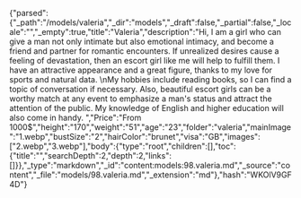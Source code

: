 {"parsed":{"_path":"/models/valeria","_dir":"models","_draft":false,"_partial":false,"_locale":"","_empty":true,"title":"Valeria","description":"Hi, I am a girl who can give a man not only intimate but also emotional intimacy, and become a friend and partner for romantic encounters. If unrealized desires cause a feeling of devastation, then an escort girl like me will help to fulfill them. I have an attractive appearance and a great figure, thanks to my love for sports and natural data.   \nMy hobbies include reading books, so I can find a topic of conversation if necessary. Also, beautiful escort girls can be a worthy match at any event to emphasize a man's status and attract the attention of the public. My knowledge of English and higher education will also come in handy.  ","Price":"From 1000$","height":"170","weight":"51","age":"23","folder":"valeria","mainImage":"1.webp","bustSize":"2","hairColor":"brunet","visa":"GB","images":["2.webp","3.webp"],"body":{"type":"root","children":[],"toc":{"title":"","searchDepth":2,"depth":2,"links":[]}},"_type":"markdown","_id":"content:models:98.valeria.md","_source":"content","_file":"models/98.valeria.md","_extension":"md"},"hash":"WKOlV9GF4D"}